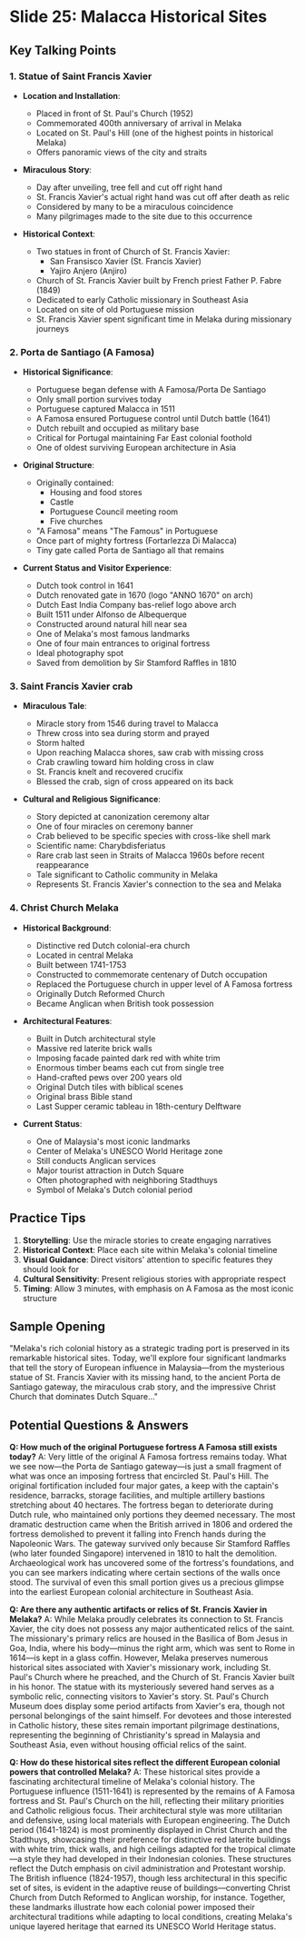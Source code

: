 # Slide 25: Malacca Historical Sites

## Key Talking Points

### 1. Statue of Saint Francis Xavier
- **Location and Installation**:
  - Placed in front of St. Paul's Church (1952)
  - Commemorated 400th anniversary of arrival in Melaka
  - Located on St. Paul's Hill (one of the highest points in historical Melaka)
  - Offers panoramic views of the city and straits

- **Miraculous Story**:
  - Day after unveiling, tree fell and cut off right hand
  - St. Francis Xavier's actual right hand was cut off after death as relic
  - Considered by many to be a miraculous coincidence
  - Many pilgrimages made to the site due to this occurrence

- **Historical Context**:
  - Two statues in front of Church of St. Francis Xavier:
    - San Fransisco Xavier (St. Francis Xavier)
    - Yajiro Anjero (Anjiro)
  - Church of St. Francis Xavier built by French priest Father P. Fabre (1849)
  - Dedicated to early Catholic missionary in Southeast Asia
  - Located on site of old Portuguese mission
  - St. Francis Xavier spent significant time in Melaka during missionary journeys

### 2. Porta de Santiago (A Famosa)
- **Historical Significance**:
  - Portuguese began defense with A Famosa/Porta De Santiago
  - Only small portion survives today
  - Portuguese captured Malacca in 1511
  - A Famosa ensured Portuguese control until Dutch battle (1641)
  - Dutch rebuilt and occupied as military base
  - Critical for Portugal maintaining Far East colonial foothold
  - One of oldest surviving European architecture in Asia

- **Original Structure**:
  - Originally contained:
    - Housing and food stores
    - Castle
    - Portuguese Council meeting room
    - Five churches
  - "A Famosa" means "The Famous" in Portuguese
  - Once part of mighty fortress (Fortarlezza Di Malacca)
  - Tiny gate called Porta de Santiago all that remains

- **Current Status and Visitor Experience**:
  - Dutch took control in 1641
  - Dutch renovated gate in 1670 (logo "ANNO 1670" on arch)
  - Dutch East India Company bas-relief logo above arch
  - Built 1511 under Alfonso de Albequerque
  - Constructed around natural hill near sea
  - One of Melaka's most famous landmarks
  - One of four main entrances to original fortress
  - Ideal photography spot
  - Saved from demolition by Sir Stamford Raffles in 1810

### 3. Saint Francis Xavier crab
- **Miraculous Tale**:
  - Miracle story from 1546 during travel to Malacca
  - Threw cross into sea during storm and prayed
  - Storm halted
  - Upon reaching Malacca shores, saw crab with missing cross
  - Crab crawling toward him holding cross in claw
  - St. Francis knelt and recovered crucifix
  - Blessed the crab, sign of cross appeared on its back

- **Cultural and Religious Significance**:
  - Story depicted at canonization ceremony altar
  - One of four miracles on ceremony banner
  - Crab believed to be specific species with cross-like shell mark
  - Scientific name: Charybdisferiatus
  - Rare crab last seen in Straits of Malacca 1960s before recent reappearance
  - Tale significant to Catholic community in Melaka
  - Represents St. Francis Xavier's connection to the sea and Melaka

### 4. Christ Church Melaka
- **Historical Background**:
  - Distinctive red Dutch colonial-era church
  - Located in central Melaka
  - Built between 1741-1753
  - Constructed to commemorate centenary of Dutch occupation
  - Replaced the Portuguese church in upper level of A Famosa fortress
  - Originally Dutch Reformed Church
  - Became Anglican when British took possession

- **Architectural Features**:
  - Built in Dutch architectural style
  - Massive red laterite brick walls
  - Imposing facade painted dark red with white trim
  - Enormous timber beams each cut from single tree
  - Hand-crafted pews over 200 years old
  - Original Dutch tiles with biblical scenes
  - Original brass Bible stand
  - Last Supper ceramic tableau in 18th-century Delftware

- **Current Status**:
  - One of Malaysia's most iconic landmarks
  - Center of Melaka's UNESCO World Heritage zone
  - Still conducts Anglican services
  - Major tourist attraction in Dutch Square
  - Often photographed with neighboring Stadthuys
  - Symbol of Melaka's Dutch colonial period

## Practice Tips

1. **Storytelling**: Use the miracle stories to create engaging narratives
2. **Historical Context**: Place each site within Melaka's colonial timeline
3. **Visual Guidance**: Direct visitors' attention to specific features they should look for
4. **Cultural Sensitivity**: Present religious stories with appropriate respect
5. **Timing**: Allow 3 minutes, with emphasis on A Famosa as the most iconic structure

## Sample Opening

"Melaka's rich colonial history as a strategic trading port is preserved in its remarkable historical sites. Today, we'll explore four significant landmarks that tell the story of European influence in Malaysia—from the mysterious statue of St. Francis Xavier with its missing hand, to the ancient Porta de Santiago gateway, the miraculous crab story, and the impressive Christ Church that dominates Dutch Square..."

## Potential Questions & Answers

**Q: How much of the original Portuguese fortress A Famosa still exists today?**
A: Very little of the original A Famosa fortress remains today. What we see now—the Porta de Santiago gateway—is just a small fragment of what was once an imposing fortress that encircled St. Paul's Hill. The original fortification included four major gates, a keep with the captain's residence, barracks, storage facilities, and multiple artillery bastions stretching about 40 hectares. The fortress began to deteriorate during Dutch rule, who maintained only portions they deemed necessary. The most dramatic destruction came when the British arrived in 1806 and ordered the fortress demolished to prevent it falling into French hands during the Napoleonic Wars. The gateway survived only because Sir Stamford Raffles (who later founded Singapore) intervened in 1810 to halt the demolition. Archaeological work has uncovered some of the fortress's foundations, and you can see markers indicating where certain sections of the walls once stood. The survival of even this small portion gives us a precious glimpse into the earliest European colonial architecture in Southeast Asia.

**Q: Are there any authentic artifacts or relics of St. Francis Xavier in Melaka?**
A: While Melaka proudly celebrates its connection to St. Francis Xavier, the city does not possess any major authenticated relics of the saint. The missionary's primary relics are housed in the Basilica of Bom Jesus in Goa, India, where his body—minus the right arm, which was sent to Rome in 1614—is kept in a glass coffin. However, Melaka preserves numerous historical sites associated with Xavier's missionary work, including St. Paul's Church where he preached, and the Church of St. Francis Xavier built in his honor. The statue with its mysteriously severed hand serves as a symbolic relic, connecting visitors to Xavier's story. St. Paul's Church Museum does display some period artifacts from Xavier's era, though not personal belongings of the saint himself. For devotees and those interested in Catholic history, these sites remain important pilgrimage destinations, representing the beginning of Christianity's spread in Malaysia and Southeast Asia, even without housing official relics of the saint.

**Q: How do these historical sites reflect the different European colonial powers that controlled Melaka?**
A: These historical sites provide a fascinating architectural timeline of Melaka's colonial history. The Portuguese influence (1511-1641) is represented by the remains of A Famosa fortress and St. Paul's Church on the hill, reflecting their military priorities and Catholic religious focus. Their architectural style was more utilitarian and defensive, using local materials with European engineering. The Dutch period (1641-1824) is most prominently displayed in Christ Church and the Stadthuys, showcasing their preference for distinctive red laterite buildings with white trim, thick walls, and high ceilings adapted for the tropical climate—a style they had developed in their Indonesian colonies. These structures reflect the Dutch emphasis on civil administration and Protestant worship. The British influence (1824-1957), though less architectural in this specific set of sites, is evident in the adaptive reuse of buildings—converting Christ Church from Dutch Reformed to Anglican worship, for instance. Together, these landmarks illustrate how each colonial power imposed their architectural traditions while adapting to local conditions, creating Melaka's unique layered heritage that earned its UNESCO World Heritage status.
